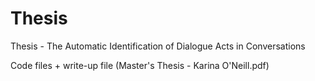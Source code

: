 # Thesis
Thesis - The Automatic Identification of Dialogue Acts in Conversations

Code files + write-up file (Master's Thesis - Karina O'Neill.pdf)
